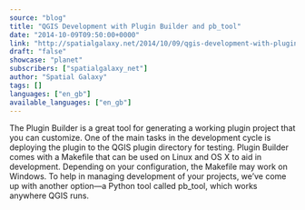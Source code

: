 ```yaml
---
source: "blog"
title: "QGIS Development with Plugin Builder and pb_tool"
date: "2014-10-09T09:50:00+0000"
link: "http://spatialgalaxy.net/2014/10/09/qgis-development-with-plugin-builder-and-pb_tool/"
draft: "false"
showcase: "planet"
subscribers: ["spatialgalaxy_net"]
author: "Spatial Galaxy"
tags: []
languages: ["en_gb"]
available_languages: ["en_gb"]
---
```


The Plugin Builder is a great tool for generating a working plugin project that you can customize.
One of the main tasks in the development cycle is deploying the plugin to the QGIS plugin directory for testing. Plugin Builder comes with a Makefile that can be used on Linux and OS X to aid in development. Depending on your configuration, the Makefile may work on Windows.
To help in managing development of your projects, we&rsquo;ve come up with another option&mdash;a Python tool called pb_tool, which works anywhere QGIS runs.
